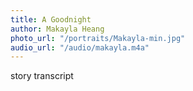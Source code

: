 ```yaml
---
title: A Goodnight
author: Makayla Heang
photo_url: "/portraits/Makayla-min.jpg"
audio_url: "/audio/makayla.m4a"
---
```


story transcript